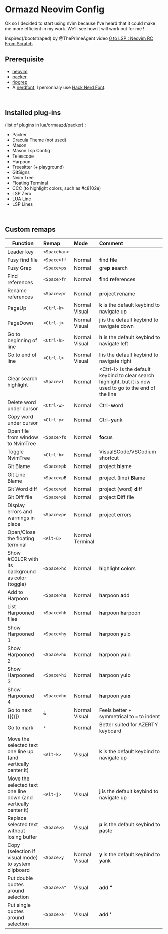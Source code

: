 # Ormazd Neovim Config

Ok so I decided to start using nvim because I've heard that it could make me more efficient in my work. We'll see how it will work out for me !

Inspired(/bootstraped) by @ThePrimeAgent video [0 to LSP : Neovim RC From Scratch](https://www.youtube.com/watch?v=w7i4amO\_zaE)

## Prerequisite

- [neovim](https://github.com/neovim/neovim)
- [packer](https://github.com/wbthomason/packer.nvim)
- [ripgrep](https://github.com/BurntSushi/ripgrep)
- A [nerdfont](https://www.nerdfonts.com/font-downloads), I personnaly use [Hack Nerd Font](https://github.com/ryanoasis/nerd-fonts/releases/download/v3.0.2/Hack.zip).

<br>

## Installed plug-ins

(list of plugins in lua/ormaazd/packer) :
- Packer
- Dracula Theme (not used)
- Mason
- Mason Lsp Config
- Telescope
- Harpoon
- Treesitter (+ playground)
- GitSigns
- Nvim Tree
- Floating Terminal
- CCC (to highlight colors, such as #c8102e)
- LSP Zero
- LUA Line
- LSP Lines

<br>

## Custom remaps

Function | Remap | Mode | Comment
---------|:------|:-----|:-------|
Leader key | `<Spacebar>` |   |   |
Fusy find file | `<Space>ff`| Normal | **f**ind **f**ile
Fusy Grep | `<Space>ps`| Normal | gre**p** **s**earch
Find references | `<Space>fr`| Normal | **f**ind **r**eferences
Rename references | `<Space>pr`| Normal | **p**roject **r**ename
PageUp | `<Ctrl-k>` | Normal<br>Visual | **k** is the default keybind to navigate up
PageDown | `<Ctrl-j>` | Normal<br>Visual | **j** is the default keybind to navigate down
Go to beginning of line | `<Ctrl-h>` | Normal<br>Visual | **h** is the default keybind to navigate left
Go to end of line | `<Ctrl-l>` | Normal<br>Visual | **l** is the default keybind to navigate right
Clear search highlight | `<Space>l` | Normal | \<Ctrl-**l**\> is the default keybind to clear search highlight, but it is now used to go to the end of the line
Delete word under cursor | `<Ctrl-w>` | Normal | Ctrl-**w**ord
Copy word under cursor | `<Ctrl-y>` | Normal | Ctrl-**y**ank
Open file from window to NvimTree | `<Space>fo`| Normal | **fo**cus
Toggle NvimTree | `<Ctrl-b>` | Normal | VisualSCode/VSCodium shortcut
Git Blame | `<Space>pb`| Normal | **p**roject **b**lame
Git Line Blame | `<Space>pB`| Normal | **p**roject (line) **B**lame
Git Word diff | `<Space>pd`| Normal | **p**roject (word) **d**iff
Git Diff file | `<Space>pD`| Normal | **p**roject **D**iff file
Display errors and warnings in place | `<Space>pe` | Normal | **p**roject **e**rrors
Open/Close the floating terminal | `<Alt-ù>` | Normal<br>Terminal |  |
Show #C0L0R with its background as color (toggle) | `<Space>hc` | Normal | **h**ighlight **c**olors
Add to Harpoon | `<Space>ha` | Normal | **h**arpoon **a**dd
List Harpooned files | `<Space>hh` | Normal | **h**arpoon **h**arpoon
Show Harpooned 1 | `<Space>hy` | Normal | **h**arpoon **y**uio
Show Harpooned 2 | `<Space>hu` | Normal | **h**arpoon y**u**io
Show Harpooned 3 | `<Space>hi` | Normal | **h**arpoon yu**i**o
Show Harpooned 4 | `<Space>ho` | Normal | **h**arpoon yui**o**
Go to next ([{}]) | `&` | Normal<br>Visual | Feels better + symmetrical to `=` to indent
Go to mark | `²` | Normal | Better suited for AZERTY keyboard
Move the selected text one line up (and vertically center it) | `<Alt-k>` | Visual | **k** is the default keybind to navigate up
Move the selected text one line down (and vertically center it) | `<Alt-j>` | Visual | **j** is the default keybind to navigate up
Replace selected text without losing buffer | `<Space>p` | Visual | **p** is the default keybind to **p**aste
Copy (selection if visual mode) to system clipboard | `<Space>y` | Normal<br>Visual | **y** is the default keybind to **y**ank
Put double quotes around selection | `<Space>a"` | Visual | **a**dd **"**
Put single quotes around selection | `<Space>a'` | Visual | **a**dd **'**
